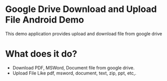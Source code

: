 # Google Drive Download and Upload File Android Demo

This demo application provides upload and download file from google drive


# What does it do?

* Download PDF, MSWord, Document file from google drive.
* Upload File Like pdf, msword, document, text, zip, ppt, etc,.